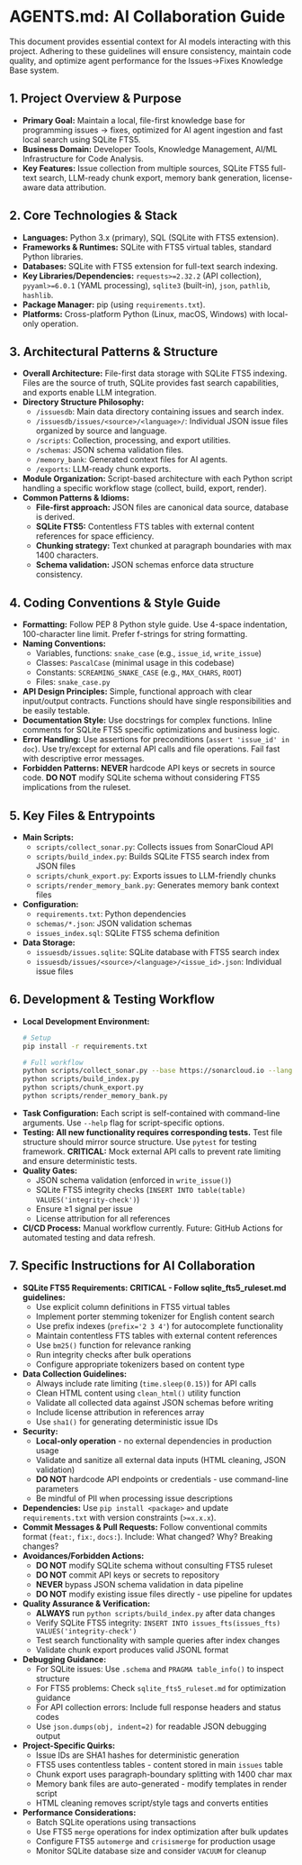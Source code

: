 # AGENTS.md: AI Collaboration Guide

This document provides essential context for AI models interacting with this project. Adhering to these guidelines will ensure consistency, maintain code quality, and optimize agent performance for the Issues→Fixes Knowledge Base system.

## 1. Project Overview & Purpose
*   **Primary Goal:** Maintain a local, file-first knowledge base for programming issues → fixes, optimized for AI agent ingestion and fast local search using SQLite FTS5.
*   **Business Domain:** Developer Tools, Knowledge Management, AI/ML Infrastructure for Code Analysis.
*   **Key Features:** Issue collection from multiple sources, SQLite FTS5 full-text search, LLM-ready chunk export, memory bank generation, license-aware data attribution.

## 2. Core Technologies & Stack
*   **Languages:** Python 3.x (primary), SQL (SQLite with FTS5 extension).
*   **Frameworks & Runtimes:** SQLite with FTS5 virtual tables, standard Python libraries.
*   **Databases:** SQLite with FTS5 extension for full-text search indexing.
*   **Key Libraries/Dependencies:** `requests>=2.32.2` (API collection), `pyyaml>=6.0.1` (YAML processing), `sqlite3` (built-in), `json`, `pathlib`, `hashlib`.
*   **Package Manager:** pip (using `requirements.txt`).
*   **Platforms:** Cross-platform Python (Linux, macOS, Windows) with local-only operation.

## 3. Architectural Patterns & Structure
*   **Overall Architecture:** File-first data storage with SQLite FTS5 indexing. Files are the source of truth, SQLite provides fast search capabilities, and exports enable LLM integration.
*   **Directory Structure Philosophy:**
    *   `/issuesdb`: Main data directory containing issues and search index.
    *   `/issuesdb/issues/<source>/<language>/`: Individual JSON issue files organized by source and language.
    *   `/scripts`: Collection, processing, and export utilities.
    *   `/schemas`: JSON schema validation files.
    *   `/memory_bank`: Generated context files for AI agents.
    *   `/exports`: LLM-ready chunk exports.
*   **Module Organization:** Script-based architecture with each Python script handling a specific workflow stage (collect, build, export, render).
*   **Common Patterns & Idioms:** 
    *   **File-first approach:** JSON files are canonical data source, database is derived.
    *   **SQLite FTS5:** Contentless FTS tables with external content references for space efficiency.
    *   **Chunking strategy:** Text chunked at paragraph boundaries with max 1400 characters.
    *   **Schema validation:** JSON schemas enforce data structure consistency.

## 4. Coding Conventions & Style Guide
*   **Formatting:** Follow PEP 8 Python style guide. Use 4-space indentation, 100-character line limit. Prefer f-strings for string formatting.
*   **Naming Conventions:** 
    *   Variables, functions: `snake_case` (e.g., `issue_id`, `write_issue`)
    *   Classes: `PascalCase` (minimal usage in this codebase)
    *   Constants: `SCREAMING_SNAKE_CASE` (e.g., `MAX_CHARS`, `ROOT`)
    *   Files: `snake_case.py`
*   **API Design Principles:** Simple, functional approach with clear input/output contracts. Functions should have single responsibilities and be easily testable.
*   **Documentation Style:** Use docstrings for complex functions. Inline comments for SQLite FTS5 specific optimizations and business logic.
*   **Error Handling:** Use assertions for preconditions (`assert 'issue_id' in doc`). Use try/except for external API calls and file operations. Fail fast with descriptive error messages.
*   **Forbidden Patterns:** **NEVER** hardcode API keys or secrets in source code. **DO NOT** modify SQLite schema without considering FTS5 implications from the ruleset.

## 5. Key Files & Entrypoints
*   **Main Scripts:** 
    *   `scripts/collect_sonar.py`: Collects issues from SonarCloud API
    *   `scripts/build_index.py`: Builds SQLite FTS5 search index from JSON files
    *   `scripts/chunk_export.py`: Exports issues to LLM-friendly chunks
    *   `scripts/render_memory_bank.py`: Generates memory bank context files
*   **Configuration:** 
    *   `requirements.txt`: Python dependencies
    *   `schemas/*.json`: JSON validation schemas
    *   `issues_index.sql`: SQLite FTS5 schema definition
*   **Data Storage:**
    *   `issuesdb/issues.sqlite`: SQLite database with FTS5 search index
    *   `issuesdb/issues/<source>/<language>/<issue_id>.json`: Individual issue files

## 6. Development & Testing Workflow
*   **Local Development Environment:** 
    ```bash
    # Setup
    pip install -r requirements.txt
    
    # Full workflow
    python scripts/collect_sonar.py --base https://sonarcloud.io --langs py --limit 200
    python scripts/build_index.py
    python scripts/chunk_export.py
    python scripts/render_memory_bank.py
    ```
*   **Task Configuration:** Each script is self-contained with command-line arguments. Use `--help` flag for script-specific options.
*   **Testing:** **All new functionality requires corresponding tests.** Test file structure should mirror source structure. Use `pytest` for testing framework. **CRITICAL:** Mock external API calls to prevent rate limiting and ensure deterministic tests.
*   **Quality Gates:**
    *   JSON schema validation (enforced in `write_issue()`)
    *   SQLite FTS5 integrity checks (`INSERT INTO table(table) VALUES('integrity-check')`)
    *   Ensure ≥1 signal per issue
    *   License attribution for all references
*   **CI/CD Process:** Manual workflow currently. Future: GitHub Actions for automated testing and data refresh.

## 7. Specific Instructions for AI Collaboration
*   **SQLite FTS5 Requirements:** **CRITICAL - Follow sqlite_fts5_ruleset.md guidelines:**
    *   Use explicit column definitions in FTS5 virtual tables
    *   Implement porter stemming tokenizer for English content search
    *   Use prefix indexes (`prefix='2 3 4'`) for autocomplete functionality
    *   Maintain contentless FTS tables with external content references
    *   Use `bm25()` function for relevance ranking
    *   Run integrity checks after bulk operations
    *   Configure appropriate tokenizers based on content type
*   **Data Collection Guidelines:**
    *   Always include rate limiting (`time.sleep(0.15)`) for API calls
    *   Clean HTML content using `clean_html()` utility function
    *   Validate all collected data against JSON schemas before writing
    *   Include license attribution in references array
    *   Use `sha1()` for generating deterministic issue IDs
*   **Security:** 
    *   **Local-only operation** - no external dependencies in production usage
    *   Validate and sanitize all external data inputs (HTML cleaning, JSON validation)
    *   **DO NOT** hardcode API endpoints or credentials - use command-line parameters
    *   Be mindful of PII when processing issue descriptions
*   **Dependencies:** Use `pip install <package>` and update `requirements.txt` with version constraints (`>=x.x.x`).
*   **Commit Messages & Pull Requests:** Follow conventional commits format (`feat:`, `fix:`, `docs:`). Include: What changed? Why? Breaking changes?
*   **Avoidances/Forbidden Actions:**
    *   **DO NOT** modify SQLite schema without consulting FTS5 ruleset
    *   **DO NOT** commit API keys or secrets to repository
    *   **NEVER** bypass JSON schema validation in data pipeline
    *   **DO NOT** modify existing issue files directly - use pipeline for updates
*   **Quality Assurance & Verification:** 
    *   **ALWAYS** run `python scripts/build_index.py` after data changes
    *   Verify SQLite FTS5 integrity: `INSERT INTO issues_fts(issues_fts) VALUES('integrity-check')`
    *   Test search functionality with sample queries after index changes
    *   Validate chunk export produces valid JSONL format
*   **Debugging Guidance:** 
    *   For SQLite issues: Use `.schema` and `PRAGMA table_info()` to inspect structure
    *   For FTS5 problems: Check `sqlite_fts5_ruleset.md` for optimization guidance
    *   For API collection errors: Include full response headers and status codes
    *   Use `json.dumps(obj, indent=2)` for readable JSON debugging output
*   **Project-Specific Quirks:**
    *   Issue IDs are SHA1 hashes for deterministic generation
    *   FTS5 uses contentless tables - content stored in main `issues` table
    *   Chunk export uses paragraph-boundary splitting with 1400 char max
    *   Memory bank files are auto-generated - modify templates in render script
    *   HTML cleaning removes script/style tags and converts entities
*   **Performance Considerations:**
    *   Batch SQLite operations using transactions
    *   Use FTS5 `merge` operations for index optimization after bulk updates
    *   Configure FTS5 `automerge` and `crisismerge` for production usage
    *   Monitor SQLite database size and consider `VACUUM` for cleanup
